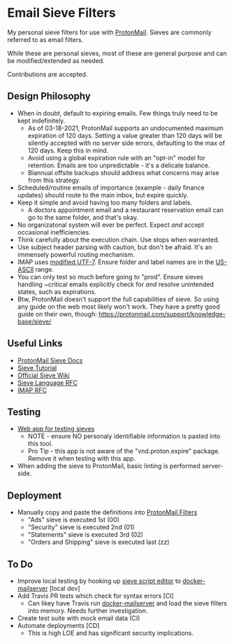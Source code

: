 # Email Sieve Filters

My personal sieve filters for use with [ProtonMail](https://protonmail.com/).
Sieves are commonly referred to as email filters.

While these are personal sieves, most of these are general purpose and can be modified/extended as needed.

Contributions are accepted.

## Design Philosophy

- When in doubt, default to expiring emails. Few things truly need to be kept indefinitely.
  - As of 03-18-2021, ProtonMail supports an undocumented maximum expiration of 120 days. Setting a value greater than 120 days will be silently accepted with no server side errors, defaulting to the max of 120 days. Keep this in mind.
  - Avoid using a global expiration rule with an "opt-in" model for retention. Emails are too unpredictable - it's a delicate balance.
  - Biannual offsite backups should address what concerns may arise from this strategy.
- Scheduled/routine emails of importance (example - daily finance updates) should route to the main inbox, but expire quickly.
- Keep it simple and avoid having too many folders and labels.
  - A doctors appointment email and a restaurant reservation email can go to the same folder, and that's okay.
- No organizatonal system will ever be perfect. Expect _and_ accept occasional inefficiencies.
- Think carefully about the execution chain. Use stops when warranted.
- Use subject header parsing with caution, but don't be afraid. It's an immensely powerful routing mechanism.
- IMAP uses [modified UTF-7](https://tools.ietf.org/html/rfc5228#section-2.1). Ensure folder and label names are in the [US-ASCII](https://www.charset.org/charsets/us-ascii) range.
- You can only test so much before going to "prod". Ensure sieves handling ~critical emails explicitly check for _and_ resolve unintended states, such as expirations.
- Btw, ProtonMail doesn't support the full capabilities of sieve. So using any guide on the web most likely won't work. They have a pretty good guide on their own, though: https://protonmail.com/support/knowledge-base/sieve/


## Useful Links

- [ProtonMail Sieve Docs](https://protonmail.com/support/knowledge-base/sieve-advanced-custom-filters/)
- [Sieve Tutorial](https://p5r.uk/blog/2011/sieve-tutorial.html)
- [Official Sieve Wiki](http://sieve.info/)
- [Sieve Language RFC](https://tools.ietf.org/html/rfc5228)
- [IMAP RFC](https://tools.ietf.org/html/rfc3501)

## Testing

- [Web app for testing sieves](https://www.fastmail.com/cgi-bin/sievetest.pl)
  - NOTE - ensure NO personaly identifiable information is pasted into this tool.
  - Pro Tip - this app is not aware of the "vnd.proton.expire" package. Remove it when testing with this app.
- When adding the sieve to ProtonMail, basic linting is performed server-side.

## Deployment

- Manually copy and paste the definitions into [ProtonMail Filters](https://beta.protonmail.com/u/0/settings/filters#custom)
  - "Ads" sieve is executed 1st (00)
  - "Security" sieve is executed 2nd (01)
  - "Statements" sieve is executed 3rd (02)
  - "Orders and Shipping" sieve is executed last (zz)

## To Do

- Improve local testing by hooking up [sieve script editor](https://github.com/thsmi/sieve) to [docker-mailserver](https://github.com/docker-mailserver/docker-mailserver/wiki/Configure-Sieve-filters) [local dev]
- Add Travis PR tests which check for syntax errors [CI]
  - Can likey have Travis run [docker-mailserver](https://github.com/docker-mailserver/docker-mailserver/wiki/Configure-Sieve-filters) and load the sieve filters into memory. Needs further investigation.
- Create test suite with mock email data (CI)
- Automate deployments [CD]
  - This is high LOE and has significant security implications.
